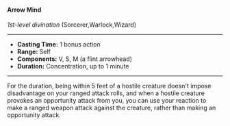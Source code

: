 #### Arrow Mind
*1st-level divination* (Sorcerer,Warlock,Wizard)
___
- **Casting Time:** 1 bonus action
- **Range:** Self
- **Components:** V, S, M (a flint arrowhead)
- **Duration:** Concentration, up to 1 minute
---
For the duration, being within 5 feet of a hostile
creature doesn't impose disadvantage on your
ranged attack rolls, and when a hostile creature
provokes an opportunity attack from you, you can
use your reaction to make a ranged weapon attack
against the creature, rather than making an
opportunity attack.

